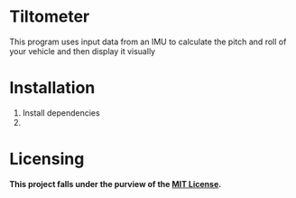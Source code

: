 # Tiltometer
This program uses input data from an IMU to calculate the pitch and roll of your vehicle and then display it visually 

# Installation
1. Install dependencies
2.

# Licensing
**This project falls under the purview of the [MIT License](https://github.com/djcopley/Tiltometer/blob/master/LICENSE).**